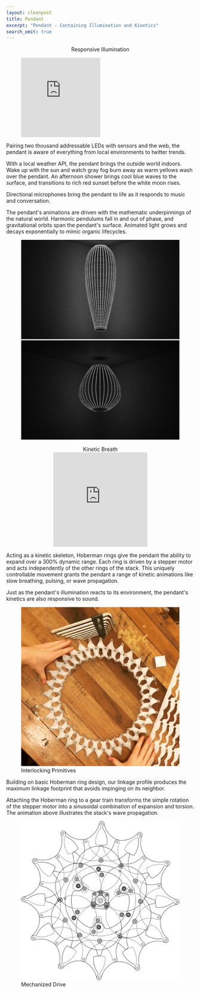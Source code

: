 ```yaml
---
layout: cleanpost
title: Pendant
excerpt: "Pendant - Containing Illumination and Kinetics"
search_omit: true
---
```


<center>Responsive Illumination</center>
<!-- <figure>
  <img src="/images/PendulumWave.gif" alt="image">
</figure> -->

<figure class="half">
<div style="width:50%;padding-bottom:50%;position:relative">
	<iframe src="https://giphy.com/embed/l4FGuasaZNDfUZ9N6" width="100%" height="100%" style="position:absolute" frameBorder="0" class="giphy-embed" allowFullScreen>
	</iframe>
</div>
</figure>


Pairing two thousand addressable LEDs with sensors and the web, the pendant is aware of everything from local environments to twitter trends.

With a local weather API, the pendant brings the outside world indoors. Wake up with the sun and watch gray fog burn away as warm yellows wash over the pendant. An afternoon shower brings cool blue waves to the surface, and transitions to rich red sunset before the white moon rises. 

Directional microphones bring the pendant to life as it responds to music and conversation. 

The pendant's animations are driven with the mathematic underpinnings of the natural world. Harmonic pendulums fall in and out of phase, and gravitational orbits span the pendant's surface. Animated light grows and decays exponentially to mimic organic lifecycles.

<figure class="half">
  <img src="/images/IlluminationRenderNarrow_1000px.png" alt="image">
  <img src="/images/IlluminationRenderWide_1000px.png" alt="image">
</figure>

<!-- <center> Kinetic Breath</center>
<figure>
  <img src="/images/LinkageWavePropagation.gif" alt="image">
</figure> -->

<center> Kinetic Breath</center>
<div style="width:50%;height:0;padding-bottom:50%;position:relative;">
<center>
	<iframe src="https://giphy.com/embed/xUA7b7QXbqmu6YEme4" width="100%" height="100%" style="position:absolute" frameBorder="0" class="giphy-embed" allowFullScreen>	
	</iframe>
</center>
</div>

Acting as a kinetic skeleton, Hoberman rings give the pendant the ability to expand over a 300% dynamic range. Each ring is driven by a stepper motor and acts independently of the other rings of the stack. This uniquely controllable movement grants the pendant a range of kinetic animations like slow breathing, pulsing, or wave propagation. 

Just as the pendant's illumination reacts to its environment, the pendant's kinetics are also responsive to sound. 

<figure class ="half">
	<img src="/images/32ManualCollapse_singleFrame_1000px.png" alt="image">
	<figcaption>Interlocking Primitives</figcaption>
</figure>

Building on basic Hoberman ring design, our linkage profile produces the maximum linkage footprint that avoids impinging on its neighbor.  

Attaching the Hoberman ring to a gear train transforms the simple rotation of the stepper motor into a sinusoidal combination of expansion and torsion.  The animation above illustrates the stack's wave propagation. 

<figure class="half">
  <img src="/images/LinkageDriveAssemblyDrawing_1000px.png" alt="image">
  <figcaption>Mechanized Drive</figcaption>
</figure>


